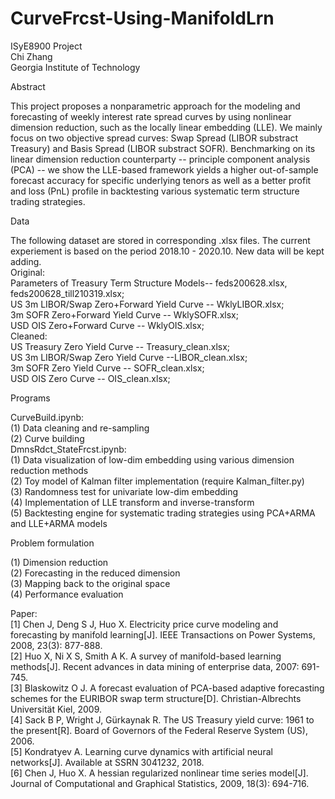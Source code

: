 # CurveFrcst-Using-ManifoldLrn
ISyE8900 Project  
Chi Zhang  
Georgia Institute of Technology  

Abstract

This project proposes a nonparametric approach for the modeling and forecasting of weekly interest rate spread curves by using nonlinear dimension reduction, such as the locally linear embedding (LLE). We mainly focus on two objective spread curves: Swap Spread (LIBOR substract Treasury) and Basis Spread (LIBOR substract SOFR). Benchmarking on its linear dimension reduction counterparty -- principle component analysis (PCA) -- we show the LLE-based framework yields a higher out-of-sample forecast accuracy for specific underlying tenors as well as a better profit and loss (PnL) profile in backtesting various systematic term structure trading strategies.  

Data  

The following dataset are stored in corresponding .xlsx files. The current experiement is based on the period 2018.10 - 2020.10. New data will be kept adding.  
Original:  
Parameters of Treasury Term Structure Models-- feds200628.xlsx, feds200628_till210319.xlsx;  
US 3m LIBOR/Swap Zero+Forward Yield Curve -- WklyLIBOR.xlsx;  
3m SOFR Zero+Forward Yield Curve -- WklySOFR.xlsx;    
USD OIS Zero+Forward Curve -- WklyOIS.xlsx;  
Cleaned:  
US Treasury Zero Yield Curve -- Treasury_clean.xlsx;  
US 3m LIBOR/Swap Zero Yield Curve --LIBOR_clean.xlsx;  
3m SOFR Zero Yield Curve -- SOFR_clean.xlsx;    
USD OIS Zero Curve -- OIS_clean.xlsx;    

Programs  

CurveBuild.ipynb:  
(1) Data cleaning and re-sampling  
(2) Curve building  
DmnsRdct_StateFrcst.ipynb:  
(1) Data visualization of low-dim embedding using various dimension reduction methods  
(2) Toy model of Kalman filter implementation (require Kalman_filter.py)  
(3) Randomness test for univariate low-dim embedding  
(4) Implementation of LLE transform and inverse-transform  
(5) Backtesting engine for systematic trading strategies using PCA+ARMA and LLE+ARMA models  

Problem formulation  

(1) Dimension reduction  
(2) Forecasting in the reduced dimension    
(3) Mapping back to the original space  
(4) Performance evaluation    

Paper:  
[1] Chen J, Deng S J, Huo X. Electricity price curve modeling and forecasting by manifold learning[J]. IEEE Transactions on Power Systems, 2008, 23(3): 877-888.  
[2] Huo X, Ni X S, Smith A K. A survey of manifold-based learning methods[J]. Recent advances in data mining of enterprise data, 2007: 691-745.  
[3] Blaskowitz O J. A forecast evaluation of PCA-based adaptive forecasting schemes for the EURIBOR swap term structure[D]. Christian-Albrechts Universität Kiel, 2009.  
[4] Sack B P, Wright J, Gürkaynak R. The US Treasury yield curve: 1961 to the present[R]. Board of Governors of the Federal Reserve System (US), 2006.  
[5] Kondratyev A. Learning curve dynamics with artificial neural networks[J]. Available at SSRN 3041232, 2018.  
[6] Chen J, Huo X. A hessian regularized nonlinear time series model[J]. Journal of Computational and Graphical Statistics, 2009, 18(3): 694-716.
  
 
